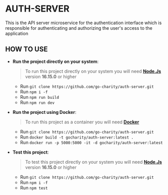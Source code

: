 # AUTH-SERVER

This is the API server microservice for the authentication interface which is responsible for authenticating and authorizing the user's access to the application

## HOW TO USE

- **Run the project directly on your system**:

  > To run this project directly on your system you will need [**Node.Js**](https://nodejs.org/en/download) version **16.15.0** or higher

  - Run `git clone https://github.com/go-charity/auth-server.git`
  - Run `npm i -f`
  - Run `npm run build`
  - Run `npm run dev`

- **Run the project using Docker**:

  > To run this project as a container you will need [**Docker**](https://www.docker.com/products/docker-desktop/)

  - Run `git clone https://github.com/go-charity/auth-server.git`
  - Run `docker build -t gocharity/auth-server:latest .`
  - Run `docker run -p 5000:5000 -it -d gocharity/auth-server:latest`

- **Test this project**:
  > To test this project directly on your system you will need [**Node.Js**](https://nodejs.org/en/download) version **16.15.0** or higher
  - Run `git clone https://github.com/go-charity/auth-server.git`
  - Run `npm i -f`
  - Run `npm test`
